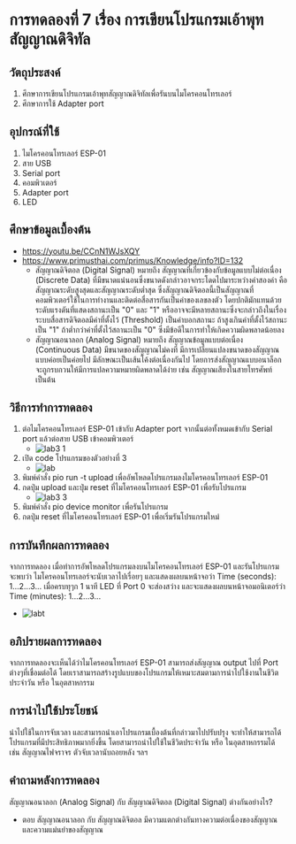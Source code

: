 # การทดลองที่ 7 เรื่อง การเขียนโปรแกรมเอ้าพุทสัญญาณดิจิทัล

## วัตถุประสงค์
1. ศึกษาการเขียนโปรแกรมเอ้าพุทสัญญาณดิจิทัลเพื่อรันบนไมโครคอนโทรเลอร์
2. ศึกษาการใช้ Adapter port

## อุปกรณ์ที่ใช้
1. ไมโครคอนโทรเลอร์ ESP-01
2. สาย USB 
3. Serial port
4. คอมพิวเตอร์
5. Adapter port
6. LED 

## ศึกษาข้อมูลเบื้องต้น
* https://youtu.be/CCnN1WJsXQY
* https://www.primusthai.com/primus/Knowledge/info?ID=132
  * สัญญาณดิจิตอล (Digital Signal) หมายถึง สัญญาณที่เกี่ยวข้องกับข้อมูลแบบไม่ต่อเนื่อง (Discrete Data) ที่มีขนาดแน่นอนซึ่งขนาดดังกล่าวอาจกระโดดไปมาระหว่างค่าสองค่า คือ สัญญาณระดับสูงสุดและสัญญาณระดับต่ำสุด ซึ่งสัญญาณดิจิตอลนี้เป็นสัญญาณที่คอมพิวเตอร์ใช้ในการทำงานและติดต่อสื่อสารกันเป็นค่าของเลขลงตัว โดยปกติมักแทนด้วยระดับแรงดันที่แสดงสถานะเป็น "0" และ "1" หรืออาจจะมีหลายสถานะซึ่งจะกล่าวถึงในเรื่องระบบสื่อสารดิจิตอลมีค่าที่ตั้งไว้ (Threshold) เป็นค่าบอกสถานะ ถ้าสูงเกินค่าที่ตั้งไว้สถานะเป็น "1" ถ้าต่ำกว่าค่าที่ตั้งไว้สถานะเป็น "0" ซึ่งมีข้อดีในการทำให้เกิดความผิดพลาดน้อยลง
  * สัญญาณอนาลอก (Analog Signal) หมายถึง สัญญาณข้อมูลแบบต่อเนื่อง (Continuous Data) มีขนาดของสัญญาณไม่คงที่ มีการเปลี่ยนแปลงขนาดของสัญญาณแบบค่อยเป็นค่อยไป มีลักษณะเป็นเส้นโค้งต่อเนื่องกันไป โดยการส่งสัญญาณแบบอนาล็อกจะถูกรบกวนให้มีการแปลความหมายผิดพลาดได้ง่าย เช่น สัญญาณเสียงในสายโทรศัพท์ เป็นต้น

## วิธีการทำการทดลอง
1. ต่อไมโครคอนโทรเลอร์ ESP-01 เข้ากับ Adapter port จากนั้นต่อทั้งหมดเข้ากับ Serial port แล้วต่อสาย USB เข้าคอมพิวเตอร์
   * ![lab3 1](https://user-images.githubusercontent.com/80879980/112292056-4a6b7600-8cc3-11eb-8237-0c01f0754c19.png)
2. เปิด code โปรแกรมของตัวอย่างที่ 3
   * ![lab](https://user-images.githubusercontent.com/80879980/113111136-10095800-9232-11eb-88b8-0f7dc2ae856c.png)
3. พิมพ์คำสั่ง pio run -t upload เพื่ออัพโหลดโปรแกรมลงไมโครคอนโทรเลอร์ ESP-01
4. กดปุ่ม upload และปุ่ม reset ที่ไมโครคอนโทรเลอร์ ESP-01 เพื่อรับโปรแกรม
   * ![lab3 3](https://user-images.githubusercontent.com/80879980/112292783-07f66900-8cc4-11eb-923a-8fa061152b36.png)
5. พิมพ์คำสั่ง pio device monitor เพื่อรันโปรแกรม
6. กดปุ่ม reset ที่ไมโครคอนโทรเลอร์ ESP-01 เพื่อเริ่มรันโปรแกรมใหม่

## การบันทึกผลการทดลอง
จากการทดลอง เมื่อทำการอัพโหลดโปรแกรมลงบนไมโครคอนโทรเลอร์ ESP-01 และรันโปรแกรม จะพบว่า ไมโครคอนโทรเลอร์จะนับเวลาไปเรื่อยๆ และแสดงผลบนหน้าจอว่า Time (seconds): 1...2...3... เมื่อครบทุๆก 1 นาที LED ที่ Port 0 จะส่องสว่าง และจะแสดงผลบนหน้าจอมอนิเตอร์ว่า Time (minutes): 1...2...3... 
  * ![labt](https://user-images.githubusercontent.com/80879980/113116341-8bb9d380-9237-11eb-8f1d-576197b26f0b.png)

## อภิปรายผลการทดลอง
จากการทดลองจะเห็นได้ว่าไมโครคอนโทรเลอร์ ESP-01 สามารถส่งสัญญาณ output ไปที่ Port ต่างๆที่เชื่อมต่อได้ โดยเราสามารถสร้างรูปแบบของโปรแกรมให้เหมาะสมตามการนำไปใช้งานในชีวิตประจำวัน หรือ ในอุตสาหกรรม

## การนำไปใช้ประโยชน์
นำไปใช้ในการจับเวลา และสามารถนำเอาโปรแกรมเบื้องต้นที่กล่าวมาไปปรับปรุง จะทำให้สามารถได้โปรแกรมที่มีประสิทธิภาพมากยิ่งขึ้น โดยสามารถนำไปใช้ในชีวิตประจำวัน หรือ ในอุตสาหกรรมได้ เช่น สัญญาณไฟจราจร ตัวจับเวลานับถอยหลัง ฯลฯ

## คำถามหลังการทดลอง
สัญญาณอนาลอก (Analog Signal) กับ สัญญาณดิจิตอล (Digital Signal) ต่างกันอย่างไร? 
* ตอบ สัญญาณอนาลอก กับ สัญญาณดิจิตอล มีความแตกต่างกันทางความต่อเนื่องของสัญญาณและความแม่นยำของสัญญาณ
